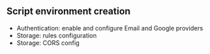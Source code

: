 Script environment creation
---------------------------

- Authentication: enable and configure Email and Google providers
- Storage: rules configuration
- Storage: CORS config